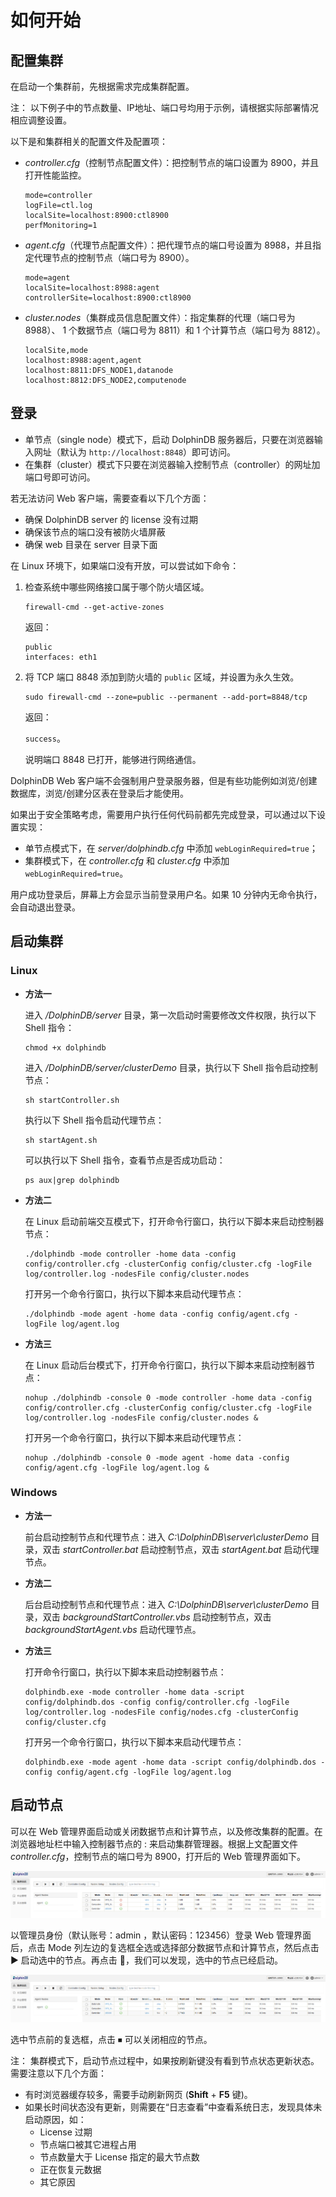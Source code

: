 # 如何开始

## 配置集群

在启动一个集群前，先根据需求完成集群配置。

注： 以下例子中的节点数量、IP地址、端口号均用于示例，请根据实际部署情况相应调整设置。

以下是和集群相关的配置文件及配置项：

* *controller.cfg*（控制节点配置文件）：把控制节点的端口设置为 8900，并且打开性能监控。

  ```
  mode=controller
  logFile=ctl.log
  localSite=localhost:8900:ctl8900
  perfMonitoring=1
  ```
* *agent.cfg*（代理节点配置文件）：把代理节点的端口号设置为 8988，并且指定代理节点的控制节点（端口号为 8900）。

  ```
  mode=agent
  localSite=localhost:8988:agent
  controllerSite=localhost:8900:ctl8900
  ```
* *cluster.nodes*（集群成员信息配置文件）：指定集群的代理（端口号为 8988）、 1 个数据节点（端口号为 8811）和 1
  个计算节点（端口号为 8812）。

  ```
  localSite,mode
  localhost:8988:agent,agent
  localhost:8811:DFS_NODE1,datanode
  localhost:8812:DFS_NODE2,computenode
  ```

## 登录

* 单节点（single node）模式下，启动 DolphinDB 服务器后，只要在浏览器输入网址（默认为
  `http://localhost:8848`）即可访问。
* 在集群（cluster）模式下只要在浏览器输入控制节点（controller）的网址加端口号即可访问。

若无法访问 Web 客户端，需要查看以下几个方面：

* 确保 DolphinDB server 的 license 没有过期
* 确保该节点的端口没有被防火墙屏蔽
* 确保 web 目录在 server 目录下面

在 Linux 环境下，如果端口没有开放，可以尝试如下命令：

1. 检查系统中哪些网络接口属于哪个防火墙区域。

   ```
   firewall-cmd --get-active-zones
   ```

   返回：

   ```
   public
   interfaces: eth1
   ```
2. 将 TCP 端口 8848 添加到防火墙的 `public`
   区域，并设置为永久生效。

   ```
   sudo firewall-cmd --zone=public --permanent --add-port=8848/tcp
   ```

   返回：

   `success`。

   说明端口
   8848 已打开，能够进行网络通信。

DolphinDB Web 客户端不会强制用户登录服务器，但是有些功能例如浏览/创建数据库，浏览/创建分区表在登录后才能使用。

如果出于安全策略考虑，需要用户执行任何代码前都先完成登录，可以通过以下设置实现：

* 单节点模式下，在 *server/dolphindb.cfg* 中添加
  `webLoginRequired=true`；
* 集群模式下，在 *controller.cfg* 和 *cluster.cfg* 中添加
  `webLoginRequired=true`。

用户成功登录后，屏幕上方会显示当前登录用户名。如果 10 分钟内无命令执行，会自动退出登录。

## 启动集群

### Linux

* **方法一**

  进入 */DolphinDB/server*
  目录，第一次启动时需要修改文件权限，执行以下 Shell
  指令：

  ```
  chmod +x dolphindb
  ```

  进入
  */DolphinDB/server/clusterDemo* 目录，执行以下 Shell
  指令启动控制节点：

  ```
  sh startController.sh
  ```

  执行以下
  Shell
  指令启动代理节点：

  ```
  sh startAgent.sh
  ```

  可以执行以下
  Shell
  指令，查看节点是否成功启动：

  ```
  ps aux|grep dolphindb
  ```
* **方法二**

  在 Linux
  启动前端交互模式下，打开命令行窗口，执行以下脚本来启动控制器节点：

  ```
  ./dolphindb -mode controller -home data -config config/controller.cfg -clusterConfig config/cluster.cfg -logFile log/controller.log -nodesFile config/cluster.nodes
  ```

  打开另一个命令行窗口，执行以下脚本来启动代理节点：

  ```
  ./dolphindb -mode agent -home data -config config/agent.cfg -logFile log/agent.log
  ```
* **方法三**

  在 Linux
  启动后台模式下，打开命令行窗口，执行以下脚本来启动控制器节点：

  ```
  nohup ./dolphindb -console 0 -mode controller -home data -config config/controller.cfg -clusterConfig config/cluster.cfg -logFile log/controller.log -nodesFile config/cluster.nodes &
  ```

  打开另一个命令行窗口，执行以下脚本来启动代理节点：

  ```
  nohup ./dolphindb -console 0 -mode agent -home data -config config/agent.cfg -logFile log/agent.log &
  ```

### Windows

* **方法一**

  前台启动控制节点和代理节点：进入
  *C:\DolphinDB\server\clusterDemo* 目录，双击
  *startController.bat* 启动控制节点，双击 *startAgent.bat*
  启动代理节点。
* **方法二**

  后台启动控制节点和代理节点：进入
  *C:\DolphinDB\server\clusterDemo* 目录，双击
  *backgroundStartController.vbs* 启动控制节点，双击
  *backgroundStartAgent.vbs* 启动代理节点。
* **方法三**

  打开命令行窗口，执行以下脚本来启动控制器节点：

  ```
  dolphindb.exe -mode controller -home data -script config/dolphindb.dos -config config/controller.cfg -logFile log/controller.log -nodesFile config/nodes.cfg -clusterConfig config/cluster.cfg
  ```

  打开另一个命令行窗口，执行以下脚本来启动代理节点：

  ```
  dolphindb.exe -mode agent -home data -script config/dolphindb.dos -config config/agent.cfg -logFile log/agent.log
  ```

## 启动节点

可以在 Web 管理界面启动或关闭数据节点和计算节点，以及修改集群的配置。在浏览器地址栏中输入控制器节点的 <Host
IP>:<Port> 来启动集群管理器。根据上文配置文件 *controller.cfg*，控制节点的端口号为
8900，打开后的 Web 管理界面如下。

![](../images/web_1.png)

以管理员身份（默认账号：admin ，默认密码：123456）登录 Web 管理界面后，点击 Mode
列左边的复选框全选或选择部分数据节点和计算节点，然后点击 ▶ 启动选中的节点。再点击 🔄，我们可以发现，选中的节点已经启动。

![](../images/web_2.png)

选中节点前的复选框，点击 ⏹ 可以关闭相应的节点。

注： 集群模式下，启动节点过程中，如果按刷新键没有看到节点状态更新状态。 需要注意以下几个方面：

* 有时浏览器缓存较多，需要手动刷新网页 (**Shift** + **F5** 键)。
* 如果长时间状态没有更新，则需要在“日志查看”中查看系统日志，发现具体未启动原因，如：
  + License 过期
  + 节点端口被其它进程占用
  + 节点数量大于 License 指定的最大节点数
  + 正在恢复元数据
  + 其它原因

